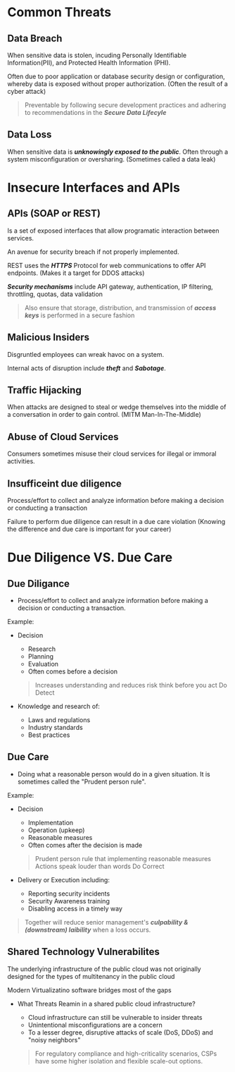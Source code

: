 # Common Threats

## Data Breach

When sensitive data is stolen, incuding Personally Identifiable Information(PII), and Protected Health Information (PHI).

Often due to poor application or database security design or configuration, whereby data is exposed without proper authorization. (Often the result of a cyber attack)

> Preventable by following secure development practices and adhering to recommendations in the ***Secure Data Lifecyle***

## Data Loss

When sensitive data is ***unknowingly exposed to the public***. Often through a system misconfiguration or oversharing. (Sometimes called a data leak)

# Insecure Interfaces and APIs

## APIs (SOAP or REST)

Is a set of exposed interfaces that allow programatic interaction between services. 

An avenue for security breach if not properly implemented. 

REST uses the ***HTTPS*** Protocol for web communications to offer API endpoints. (Makes it a target for DDOS attacks)

***Security mechanisms*** include API gateway, authentication, IP filtering, throttling, quotas, data validation

> Also ensure that storage, distribution, and transmission of ***access keys*** is performed in a secure fashion

## Malicious Insiders

Disgruntled employees can wreak havoc on a system. 

Internal acts of disruption include ***theft*** and ***Sabotage***.

## Traffic Hijacking

When attacks are designed to steal or wedge themselves into the middle of a conversation in order to gain control. (MITM Man-In-The-Middle)

## Abuse of Cloud Services

Consumers sometimes misuse their cloud services for illegal or immoral activities.

## Insufficeint due diligence

Process/effort to collect and analyze information before making a decision or conducting a transaction

Failure to perform due diligence can result in a due care violation (Knowing the difference and due care is important for your career)

# Due Diligence VS. Due Care

## Due Diligance 

- Process/effort to collect and analyze information before making a decision or conducting a transaction.

Example: 
- Decision
    - Research
    - Planning
    - Evaluation
    - Often comes before a decision
    
    > Increases understanding and reduces risk
    > think before you act
    > Do Detect
    
- Knowledge and research of: 
    - Laws and regulations
    - Industry standards
    - Best practices


## Due Care

- Doing what a reasonable person would do in a given situation. It is sometimes called the "Prudent person rule". 

Example:
- Decision
    - Implementation
    - Operation (upkeep)
    - Reasonable measures
    - Often comes after the decision is made
    
    > Prudent person rule that implementing reasonable measures
    > Actions speak louder than words
    > Do Correct

- Delivery or Execution including:
    - Reporting security incidents
    - Security Awareness training
    - Disabling access in a timely way

> Together will reduce senior management's ***culpability & (downstream) laibility*** when a loss occurs. 


## Shared Technology Vulnerabilites

The underlying infrastructure of the public cloud was not originally designed for the types of multitenancy in the public cloud

Modern Virtualizatino software bridges most of the gaps

- What Threats Reamin in a shared public cloud infrastructure?
    - Cloud infrastructure can still be vulnerable to insider threats
    - Unintentional misconfigurations are a concern
    - To a lesser degree, disruptive attacks of scale (DoS, DDoS) and "noisy neighbors"

    > For regulatory compliance and high-criticality scenarios, CSPs have some higher isolation and flexible scale-out options.